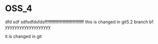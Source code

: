 # OSS_4
dfd
sdf
sdfsdfdsfdsffffffffffffffffffffffffffff
this is changed in git5.2 branch b1
yyyyyyyyyyyyyyyyyyy

it is changed in git
